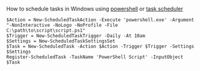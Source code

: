 How to schedule tasks in Windows using
[powershell](https://adamtheautomator.com/powershell-create-scheduled-task/)
or
[task scheduler](https://docs.microsoft.com/en-us/windows/win32/taskschd/using-the-task-scheduler)
```
$Action = New-ScheduledTaskAction -Execute 'powershell.exe' -Argument "-NonInteractive -NoLogo -NoProfile -File C:\path\to\script\script.ps1"
$Trigger = New-ScheduledTaskTrigger -Daily -At 10am
$Settings = New-ScheduledTaskSettingsSet
$Task = New-ScheduledTask -Action $Action -Trigger $Trigger -Settings $Settings
Register-ScheduledTask -TaskName 'PowerShell Script' -InputObject $Task
```